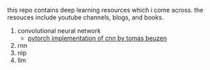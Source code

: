 this repo contains deep learning resources which i come across. the resouces include youtube channels, blogs, and books. 

1. convolutional neural network
      - [pytorch implementation of cnn by tomas beuzen](https://www.tomasbeuzen.com/deep-learning-with-pytorch/chapters/chapter4_neural-networks-pt2.html)
3. rnn
4. nlp
5. llm
